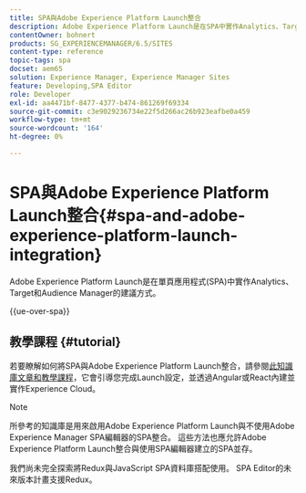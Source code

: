 ```yaml
---
title: SPA與Adobe Experience Platform Launch整合
description: Adobe Experience Platform Launch是在SPA中實作Analytics、Target和Audience Manager的建議方式。
contentOwner: bohnert
products: SG_EXPERIENCEMANAGER/6.5/SITES
content-type: reference
topic-tags: spa
docset: aem65
solution: Experience Manager, Experience Manager Sites
feature: Developing,SPA Editor
role: Developer
exl-id: aa4471bf-8477-4377-b474-861269f69334
source-git-commit: c3e9029236734e22f5d266ac26b923eafbe0a459
workflow-type: tm+mt
source-wordcount: '164'
ht-degree: 0%

---
```


# SPA與Adobe Experience Platform Launch整合{#spa-and-adobe-experience-platform-launch-integration}

Adobe Experience Platform Launch是在單頁應用程式(SPA)中實作Analytics、Target和Audience Manager的建議方式。

{{ue-over-spa}}

## 教學課程 {#tutorial}

若要瞭解如何將SPA與Adobe Experience Platform Launch整合，請參閱[此知識庫文章和教學課程](https://experienceleague.adobe.com/docs/experience-manager-learn/sites/spa-editor/spa-editor-framework-feature-video-use.html)，它會引導您完成Launch設定，並透過Angular或React內建並實作Experience Cloud。

>[!NOTE]
>
>所參考的知識庫是用來啟用Adobe Experience Platform Launch與不使用Adobe Experience Manager SPA編輯器的SPA整合。 這些方法也應允許Adobe Experience Platform Launch整合與使用SPA編輯器建立的SPA並存。
>
>我們尚未完全探索將Redux與JavaScript SPA資料庫搭配使用。 SPA Editor的未來版本計畫支援Redux。
